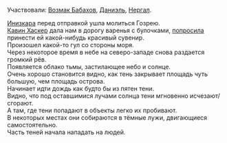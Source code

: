 Участвовали: [Возмак Бабахов](Персонажи%20игроков/Возмак%20Бабахов.md), [Даниэль](Персонажи%20игроков/Даниэль.md), [Нергал](Персонажи%20игроков/Нергал.md).  

[Инизкара](НИПы/Инизкара.md) перед отправкой ушла молиться Гозрею.  
[Кавин Хаскер](НИПы/НИПы%20в%20Щедрости%20Талмандора/Кавин%20Хаскер.md) дала нам в дорогу варенья с булочками, [попросила](00_События%20в%20сессиях/00_текущие%20задания.md) принести ей какой-нибудь красивый сувенир.  
Произошел какой-то гул со стороны моря.  
Через некоторое время в небе на северо-западе снова раздается громкий рёв.  
Появляется облако тьмы, застилающее небо и солнце.  
Очень хорошо становится видно, как тень закрывает площадь чуть большую, чем площадь острова.  
Начинает идти дождь как будто бы из пятен тени.  
Видно, что под оставшимися лучами солнца тени мгновенно исчезают/сгорают.  
А там, где тени попадают в объекты легко их пробивают.  
В некоторых местах они собираются в тёмные лужи, двигающиеся самостоятельно.  
Часть теней начала нападать на людей.  




